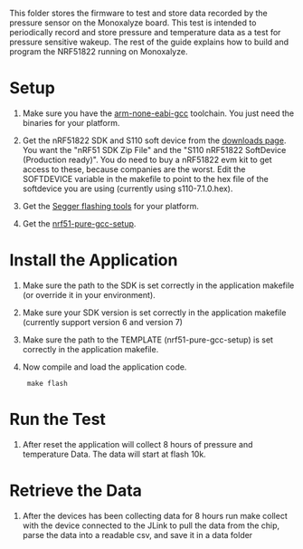 This folder stores the firmware to test and store data recorded by the pressure sensor
on the Monoxalyze board. This test is intended to periodically record and
store pressure and temperature data as a test for pressure sensitive wakeup.
The rest of the guide explains how to build and program the NRF51822 running 
on Monoxalyze.

Setup
=====

1. Make sure you have the [arm-none-eabi-gcc](https://launchpad.net/gcc-arm-embedded)
toolchain. You just need the binaries for your platform.

2. Get the nRF51822 SDK and S110 soft device from the
[downloads page](https://www.nordicsemi.com/eng/Products/Bluetooth-Smart-Bluetooth-low-energy/nRF51822?resource=20339).
You want the "nRF51 SDK Zip File" and the "S110 nRF51822 SoftDevice (Production ready)".
You do need to buy a nRF51822 evm kit to get access to these, because companies
are the worst. Edit the SOFTDEVICE variable in the makefile to point to the 
hex file of the softdevice you are using (currently using s110-7.1.0.hex).

3. Get the [Segger flashing tools](http://www.segger.com/jlink-software.html)
for your platform.

4. Get the [nrf51-pure-gcc-setup](http://github.com/lab11/nrf51-pure-gcc-setup).


Install the Application
======================

1. Make sure the path to the SDK is set correctly in the application
makefile (or override it in your environment).

1. Make sure your SDK version is set correctly in the application makefile
(currently support version 6 and version 7)

1. Make sure the path to the TEMPLATE (nrf51-pure-gcc-setup) is set 
correctly in the application makefile. 

1. Now compile and load the application code.

        make flash

Run the Test
============

1. After reset the application will collect 8 hours of pressure and temperature 
Data. The data will start at flash 10k. 

Retrieve the Data
================

1. After the devices has been collecting data for 8 hours run make collect
with the device connected to the JLink to pull the data from the chip,
parse the data into a readable csv, and save it in a data folder


